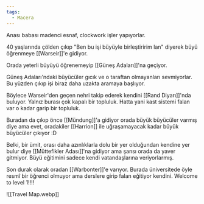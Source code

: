 ```yaml
---  
tags:
  - Macera  
---  
```

  
Anası babası madenci esnaf, clockwork işler yapıyorlar.  
  
40 yaşlarında çölden çıkıp "Ben bu işi büyüyle birleştiririm lan" diyerek büyü öğrenmeye [[Warseir]]'e gidiyor.  
  
Orada yeterli büyüyü öğrenemeyip [[Güneş Adaları]]'na geçiyor.  
  
Güneş Adaları'ndaki büyücüler gıcık ve o taraftan olmayanları sevmiyorlar. Bu yüzden çıkıp işi biraz daha uzakta aramaya başlıyor.  
  
Böylece Warseir'den geçen nehri takip ederek kendini [[Rand Diyarı]]'nda buluyor. Yalnız burası çok kapalı bir topluluk. Hatta yani kast sistemi falan var o kadar garip bir topluluk.  
  
Buradan da çıkıp önce [[Mündung]]'a gidiyor orada büyük büyücüler varmış diye ama evet, oradakiler [[Harrion]] ile uğraşamayacak kadar büyük büyücüler çıkıyor :D  
  
Belki, bir ümit, orası daha azınlıklarla dolu bir yer olduğundan kendine yer bulur diye [[Müttefikler Adası]]'na gidiyor ama şansı orada da yaver gitmiyor. Büyü eğitimini sadece kendi vatandaşlarına veriyorlarmış.  
  
Son durak olarak oradan [[Warbonter]]'e varıyor. Burada üniversitede öyle resmî bir öğrenci olmuyor ama derslere girip falan eğitiyor kendini. Welcome to level 1!!!!  
  
![[Travel Map.webp]]